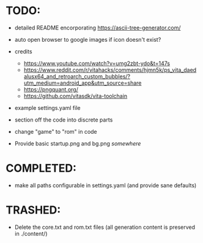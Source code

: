 # TODO:

- detailed README encorporating https://ascii-tree-generator.com/

- auto open browser to google images if icon doesn't exist?

- credits
  - https://www.youtube.com/watch?v=umg2zbt-ydo&t=147s
  - https://www.reddit.com/r/vitahacks/comments/hjmn5k/ps_vita_daedalusx64_and_retroarch_custom_bubbles/?utm_medium=android_app&utm_source=share
  - https://pngquant.org/
  - https://github.com/vitasdk/vita-toolchain

- example settings.yaml file

- section off the code into discrete parts

- change "game" to "rom" in code

- Provide basic startup.png and bg.png _somewhere_

# COMPLETED:
- make all paths configurable in settings.yaml (and provide sane defaults)

# TRASHED:
- Delete the core.txt and rom.txt files (all generation content is preserved in ./content/)
